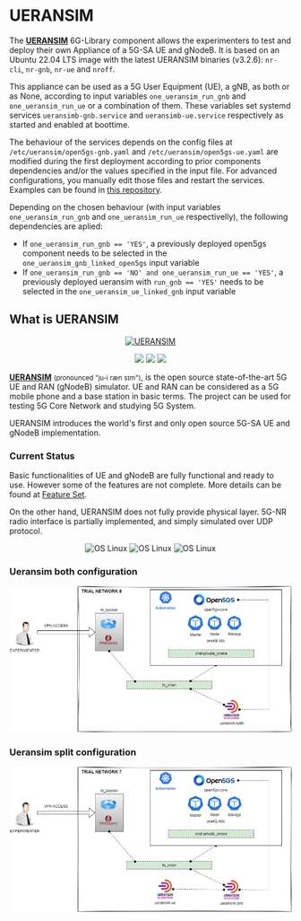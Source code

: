 # UERANSIM

The [**UERANSIM**](https://github.com/aligungr/UERANSIM) 6G-Library component allows the experimenters to test and deploy their own Appliance of a 5G-SA UE and gNodeB.
It is based on an Ubuntu 22.04 LTS image with the latest UERANSIM binaries (v3.2.6): `nr-cli`, `nr-gnb`, `nr-ue` and `nroff`.

This appliance can be used as a 5G User Equipment (UE), a gNB, as both or as None, according to input variables `one_ueransim_run_gnb` and `one_ueransim_run_ue` or a combination of them. These variables set systemd services `ueransimb-gnb.service` and `ueransimb-ue.service` respectively as started and enabled at boottime.

The behaviour of the services depends on the config files at `/etc/ueransim/open5gs-gnb.yaml` and `/etc/ueransim/open5gs-ue.yaml` are modified during the first deployment according to prior components dependencies and/or the values specified in the input file.
For advanced configurations, you manually edit those files and restart the services. Examples can be found in [this repository](https://github.com/s5uishida/open5gs_5gc_ueransim_sample_config).

Depending on the chosen behaviour (with input variables `one_ueransim_run_gnb` and `one_ueransim_run_ue` respectivelly), the following dependencies are aplied:
- If `one_ueransim_run_gnb == 'YES'`, a previously deployed open5gs component needs to be selected in the `one_ueransim_gnb_linked_open5gs` input variable
- If `one_ueransim_run_gnb == 'NO' and one_ueransim_run_ue == 'YES'`, a previously deployed ueransim with `run_gnb == 'YES'` needs to be selected in the `one_ueransim_ue_linked_gnb` input variable

## What is UERANSIM

<p align="center">
  <a href="https://github.com/aligungr/UERANSIM">
    <img src="https://raw.githubusercontent.com/aligungr/UERANSIM/master/.github/logo.png" width="125" title="UERANSIM">
  </a>
</p>
<p align="center">
<img src="https://img.shields.io/badge/UERANSIM-v3.2.6-blue" />
<img src="https://img.shields.io/badge/3GPP-R15-orange" />
<img src="https://img.shields.io/badge/License-GPL--3.0-green"/>
</p>

[**UERANSIM**](https://github.com/aligungr/UERANSIM) <small>(pronounced "ju-i ræn sɪm")</small>, is the open source state-of-the-art 5G UE and RAN (gNodeB)
simulator. UE and RAN can be considered as a 5G mobile phone and a base station in basic terms. The project can be used for
testing 5G Core Network and studying 5G System.

UERANSIM introduces the world's first and only open source 5G-SA UE and gNodeB implementation.

### Current Status

Basic functionalities of UE and gNodeB are fully functional and ready to use. However some of the features are not complete.
More details can be found at [Feature Set](https://github.com/aligungr/UERANSIM/wiki/Feature-Set).

On the other hand, UERANSIM does not fully provide physical layer. 5G-NR radio interface is partially implemented, and simply simulated over UDP protocol.

<p align="center">
<img src="https://img.shields.io/badge/Radio%20Interface-simulated-orange" alt="OS Linux"/>
<img src="https://img.shields.io/badge/Control%20Plane-functional-green" alt="OS Linux"/>  
<img src="https://img.shields.io/badge/User%20Plane-functional-green" alt="OS Linux"/>
</p>

### Ueransim both configuration

![ueransim_both](img/ueransim_both.png)

### Ueransim split configuration

![ueransim_split](img/ueransim_split.png)